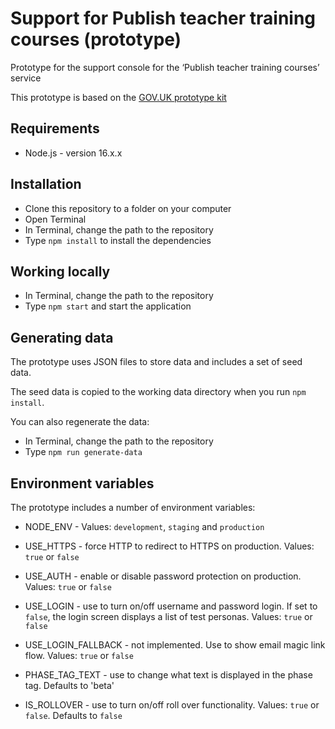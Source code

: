 # Support for Publish teacher training courses (prototype)

Prototype for the support console for the ‘Publish teacher training courses’ service

This prototype is based on the [GOV.UK prototype kit](https://github.com/alphagov/govuk-prototype-kit)

## Requirements

- Node.js - version 16.x.x

## Installation

- Clone this repository to a folder on your computer
- Open Terminal
- In Terminal, change the path to the repository
- Type `npm install` to install the dependencies

## Working locally

- In Terminal, change the path to the repository
- Type `npm start`  and start the application

## Generating data

The prototype uses JSON files to store data and includes a set of seed data.

The seed data is copied to the working data directory when you run `npm install`.

You can also regenerate the data:

- In Terminal, change the path to the repository
- Type `npm run generate-data`

## Environment variables

The prototype includes a number of environment variables:

- NODE_ENV - Values: `development`, `staging` and `production`
- USE_HTTPS - force HTTP to redirect to HTTPS on production. Values: `true` or `false`
- USE_AUTH - enable or disable password protection on production. Values: `true` or `false`
- USE_LOGIN - use to turn on/off username and password login. If set to `false`, the login screen displays a list of test personas. Values: `true` or `false`
- USE_LOGIN_FALLBACK - not implemented. Use to show email magic link flow. Values: `true` or `false`
- PHASE_TAG_TEXT - use to change what text is displayed in the phase tag. Defaults to 'beta'

- IS_ROLLOVER - use to turn on/off roll over functionality. Values: `true` or `false`. Defaults to `false`
